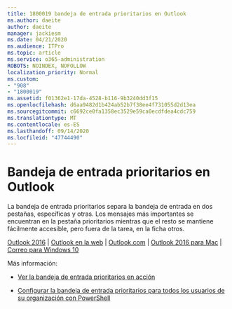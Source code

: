 ```yaml
---
title: 1800019 bandeja de entrada prioritarios en Outlook
ms.author: daeite
author: daeite
manager: jackiesm
ms.date: 04/21/2020
ms.audience: ITPro
ms.topic: article
ms.service: o365-administration
ROBOTS: NOINDEX, NOFOLLOW
localization_priority: Normal
ms.custom:
- "908"
- "1800019"
ms.assetid: f01362e1-17da-4528-b116-9b3240dd3f15
ms.openlocfilehash: d6aa9482d1b424ab52b7f38ee4f731055d2d13ea
ms.sourcegitcommit: c6692ce0fa1358ec3529e59ca0ecdfdea4cdc759
ms.translationtype: MT
ms.contentlocale: es-ES
ms.lasthandoff: 09/14/2020
ms.locfileid: "47744490"
---
```

# <a name="focused-inbox-in-outlook"></a>Bandeja de entrada prioritarios en Outlook

La bandeja de entrada prioritarios separa la bandeja de entrada en dos pestañas, específicas y otras. Los mensajes más importantes se encuentran en la pestaña prioritarios mientras que el resto se mantiene fácilmente accesible, pero fuera de la tarea, en la ficha otros.
  
[Outlook 2016](https://go.microsoft.com/fwlink/p/?linkid=2002112&amp;clcid=0x409)  |  [Outlook en la web](https://go.microsoft.com/fwlink/p/?linkid=2002113&amp;clcid=0x409)  |  [Outlook.com](https://go.microsoft.com/fwlink/p/?linkid=2002012&amp;clcid=0x409)  |  [Outlook 2016 para Mac](https://go.microsoft.com/fwlink/p/?linkid=2002013&amp;clcid=0x409)  |  [Correo para Windows 10](https://go.microsoft.com/fwlink/p/?linkid=2001919&amp;clcid=0x409)
  
Más información:
  
- [Ver la bandeja de entrada prioritarios en acción](https://go.microsoft.com/fwlink/p/?linkid=2002212&amp;clcid=0x409)

- [Configurar la bandeja de entrada prioritarios para todos los usuarios de su organización con PowerShell](https://go.microsoft.com/fwlink/p/?linkid=2002308&amp;clcid=0x409)
